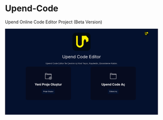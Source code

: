 # Upend-Code
Upend Online Code Editor Project (Beta Version)

<div align="center">
  <a href="https://github.com/CanKayabas">
    <img src="https://github.com/CanKayabas/Upend-Code/blob/main/picture1.png" alt="Picture" width="%100" height="%100">
  </a>
</div>  
